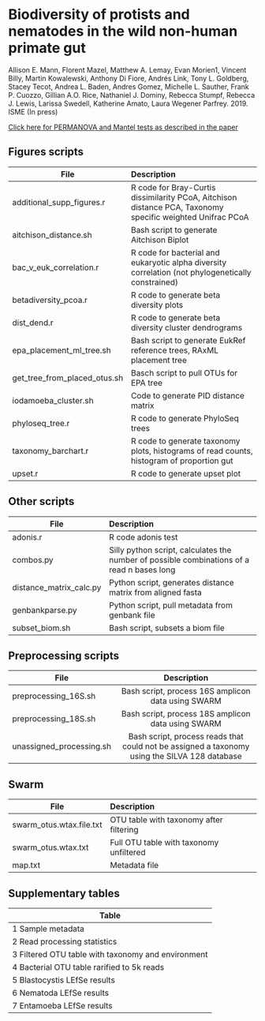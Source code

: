 # Biodiversity of protists and nematodes in the wild non-human primate gut 
Allison E. Mann, Florent Mazel, Matthew A. Lemay, Evan Morien1, Vincent Billy, Martin Kowalewski, Anthony Di Fiore, Andrés Link, Tony L. Goldberg, Stacey Tecot, Andrea L. Baden, Andres Gomez, Michelle L. Sauther, Frank P. Cuozzo, Gillian A.O. Rice, Nathaniel J. Dominy, Rebecca Stumpf, Rebecca J. Lewis, Larissa Swedell, Katherine Amato, Laura Wegener Parfrey. 2019. ISME (In press)

[Click here for PERMANOVA and Mantel tests as described in the paper](https://github.com/FloMazel/Primates_eukaryome_diversity_Analysis)

## Figures scripts

| File        | Description           |
| ------------- |:-------------|
| additional_supp_figures.r     | R code for Bray-Curtis dissimilarity PCoA, Aitchison distance PCA, Taxonomy specific weighted Unifrac PCoA |
| aitchison_distance.sh      | Bash script to generate Aitchison Biplot      | 
| bac_v_euk_correlation.r | R code for bacterial and eukaryotic alpha diversity correlation (not phylogenetically constrained)      |
| betadiversity_pcoa.r | R code to generate beta diversity plots      |
| dist_dend.r | R code to generate beta diversity cluster dendrograms     |
| epa_placement_ml_tree.sh | Bash script to generate EukRef reference trees, RAxML placement tree     |
| get_tree_from_placed_otus.sh | Basch script to pull OTUs for EPA tree      |
| iodamoeba_cluster.sh | Code to generate PID distance matrix     |
| phyloseq_tree.r | R code to generate PhyloSeq trees     |
| taxonomy_barchart.r | R code to generate taxonomy plots, histograms of read counts, histogram of proportion gut    |
| upset.r | R code to generate upset plot     |

## Other scripts

| File        | Description           |
| ------------- |:-------------|
| adonis.r      | R code adonis test |
| combos.py      | Silly python script, calculates the number of possible combinations of a read n bases long      | 
| distance_matrix_calc.py | Python script, generates distance matrix from aligned fasta      |
| genbankparse.py | Python script, pull metadata from genbank file     |
| subset_biom.sh | Bash script, subsets a biom file     |


## Preprocessing scripts

| File        | Description           |
| ------------- |:-------------:|
| preprocessing_16S.sh      | Bash script, process 16S amplicon data using SWARM |
| preprocessing_18S.sh      | Bash script, process 18S amplicon data using SWARM      | 
| unassigned_processing.sh | Bash script, process reads that could not be assigned a taxonomy using the SILVA 128 database      |

## Swarm

| File        | Description           |
| ------------- |:-------------|
| swarm_otus.wtax.file.txt     | OTU table with taxonomy after filtering |
| swarm_otus.wtax.txt | Full OTU table with taxonomy unfiltered      |
| map.txt      | Metadata file     | 

## Supplementary tables

| Table        | 
| ------------- |
| 1 Sample metadata      | 
| 2 Read processing statistics       | 
| 3 Filtered OTU table with taxonomy and environment     | 
| 4 Bacterial OTU table rarified to 5k reads      | 
| 5 Blastocystis LEfSe results      | 
| 6 Nematoda LEfSe results      | 
| 7 Entamoeba LEfSe results      | 



